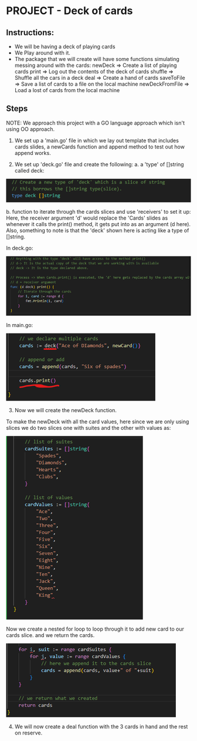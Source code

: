 # PROJECT - Deck of cards

## Instructions:

- We will be having a deck of playing cards
- We Play around with it.
- The package that we will create will have some functions simulating messing around with the cards:
       newDeck => Create a list of playing cards
       print => Log out the contents of the deck of cards
       shuffle => Shuffle all the cars in a deck
       deal => Create a hand of cards
       saveToFile => Save a list of cards to a file on the local machine
       newDeckFromFile => Load a lost of cards from the local machine

## Steps

NOTE: We approach this project with a GO language approach which isn't using OO approach.

1. We set up a 'main.go' file in which we lay out template that includes cards slides, a newCards function and append method to test out how append works.

2. We set up 'deck.go' file and create the following:
a. a 'type' of []string called deck: 

![assigning deck as type](image-1.png)

b. function to iterate through the cards slices and use 'receivers' to set it up:
Here, the receiver argument 'd' would replace the 'Cards' slides as whenever it calls the print() method, it gets put into as an argument (d here).
Also, something to note is that the 'deck' shown here is acting like a type of []string.

In deck.go:

![deck.go page](image-2.png)

In main.go:

![main.go page](image-3.png)

3. Now we will create the newDeck function.

To make the newDeck with all the card values, here since we are only using slices we do two slices one with suites and the other with values as:

![suites and values slices](image-4.png)

Now we create a nested for loop to loop through it to add new card to our cards slice. and we return the cards.


![for loop for value and deck](image-5.png)

4. We will now create a deal function with the 3 cards in hand and the rest on reserve.



